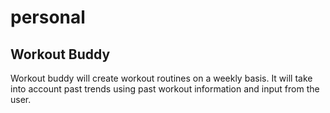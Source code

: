 # personal
Workout Buddy
-------------
Workout buddy will create workout routines on a weekly basis. It will take into account past trends using past workout information and input from the user. 
